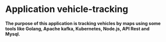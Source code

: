 # Application vehicle-tracking

#### The purpose of this application is tracking vehicles by maps using some tools like Golang, Apache kafka, Kubernetes, Node.js, API Rest and Mysql.